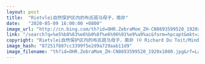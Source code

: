 ```yaml
---
layout: post
title:  "Rietvlei自然保护区内的布氏斑马母子，南非"
date:   "2020-05-09 16:00:00 +0800"
image_url: "http://cn.bing.com/th?id=OHR.ZebraMom_ZH-CN8693599520_1920x1080.jpg&rf=LaDigue_1920x1080.jpg&pid=hp"
link: "/search?q=%e5%b8%83%e6%b0%8f%e6%96%91%e9%a9%ac&form=hpcapt&mkt=zh-cn"
copyright: "Rietvlei自然保护区内的布氏斑马母子，南非 (© Richard Du Toit/Minden Pictures)"
image_hash: "87251f887cc3399f5e2d9a729aab11d9"
image_filename: "th?id=OHR.ZebraMom_ZH-CN8693599520_1920x1080.jpg&rf=LaDigue_1920x1080.jpg&pid=hp"
---
```

